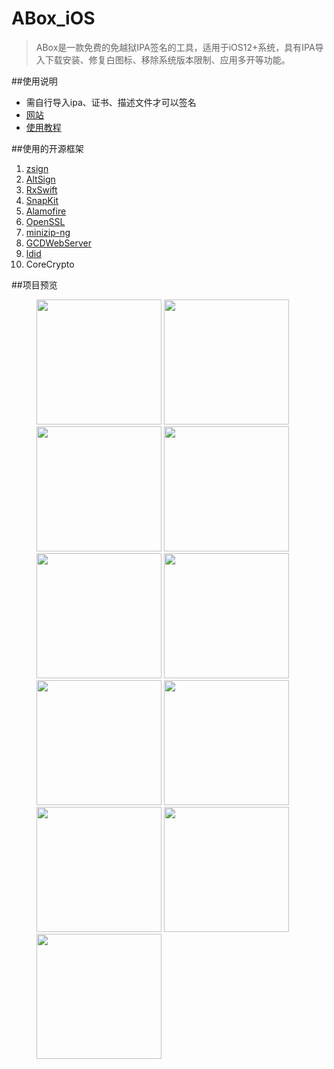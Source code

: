 # ABox_iOS
> ABox是一款免费的免越狱IPA签名的工具，适用于iOS12+系统，具有IPA导入下载安装、修复白图标、移除系统版本限制、应用多开等功能。

##使用说明
* 需自行导入ipa、证书、描述文件才可以签名
* [网站](https://abox.swing1993.cn/)
* [使用教程](https://swing1993.cn/aboxshi-yong-jiao-cheng/)

##使用的开源框架
1. [zsign](https://github.com/zhlynn/zsign)
2. [AltSign](https://github.com/rileytestut/AltSign)
3. [RxSwift](https://github.com/ReactiveX/RxSwift)
4. [SnapKit](https://github.com/SnapKit/SnapKit)
5. [Alamofire](https://github.com/Alamofire/Alamofire)
6. [OpenSSL](https://github.com/openssl/openssl)
7. [minizip-ng](https://github.com/zlib-ng/minizip-ng)
8. [GCDWebServer](https://github.com/swisspol/GCDWebServer)
9. [ldid](https://github.com/rileytestut/ldid)
10. CoreCrypto

##项目预览
<figure>
<img src="https://github.com/SWING1993/ABox_iOS/blob/main/Screenshot/Screenshot1.jpeg?raw=true" width=200/>
<img src="https://github.com/SWING1993/ABox_iOS/blob/main/Screenshot/Screenshot2.jpeg?raw=true" width=200/>
<img src="https://github.com/SWING1993/ABox_iOS/blob/main/Screenshot/Screenshot3.jpeg?raw=true" width=200/>
<img src="https://github.com/SWING1993/ABox_iOS/blob/main/Screenshot/Screenshot4.jpeg?raw=true" width=200/>
<img src="https://github.com/SWING1993/ABox_iOS/blob/main/Screenshot/Screenshot5.jpeg?raw=true" width=200/>
<img src="https://github.com/SWING1993/ABox_iOS/blob/main/Screenshot/Screenshot6.jpeg?raw=true" width=200/>
<img src="https://github.com/SWING1993/ABox_iOS/blob/main/Screenshot/Screenshot7.jpeg?raw=true" width=200/>
<img src="https://github.com/SWING1993/ABox_iOS/blob/main/Screenshot/Screenshot8.jpeg?raw=true" width=200/>
<img src="https://github.com/SWING1993/ABox_iOS/blob/main/Screenshot/Screenshot9.jpeg?raw=true" width=200/>
<img src="https://github.com/SWING1993/ABox_iOS/blob/main/Screenshot/Screenshot10.jpeg?raw=true" width=200/>
<img src="https://github.com/SWING1993/ABox_iOS/blob/main/Screenshot/Screenshot11.jpeg?raw=true" width=200/>
</figure>


